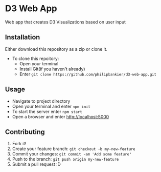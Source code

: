 # D3 Web App
Web app that creates D3 Visualizations based on user input
## Installation
Either download this repository as a zip or clone it.
* To clone this repoitory:
  * Open your terminal
  * Install Git(if you haven't already)
  * Enter `git clone https://github.com/philipbankier/d3-web-app.git` 
## Usage
* Navigate to project directory
* Open your terminal and enter `npm init`
* To start the server enter `npm start`
* Open a browser and enter [http://localhost:5000](http://localhost:5000)
## Contributing
1. Fork it!
2. Create your feature branch: `git checkout -b my-new-feature`
3. Commit your changes: `git commit -am 'Add some feature'`
4. Push to the branch: `git push origin my-new-feature`
5. Submit a pull request :D
